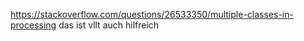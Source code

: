https://stackoverflow.com/questions/26533350/multiple-classes-in-processing
das ist vllt auch hilfreich
